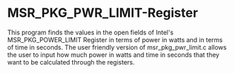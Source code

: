 # MSR_PKG_PWR_LIMIT-Register
This program finds the values in the open fields of Intel's MSR_PKG_POWER_LIMIT Register in terms of power in watts and in terms of time in seconds.
The user friendly version of msr_pkg_pwr_limit.c allows the user to input how much power in watts and time in seconds that they want to be calculated through the registers.
